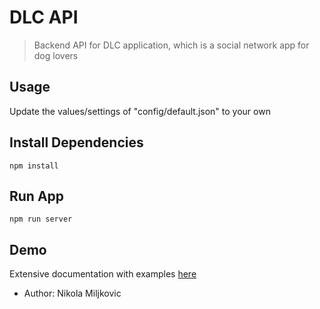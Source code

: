 # DLC API

> Backend API for DLC application, which is a social network app for dog lovers

## Usage

Update the values/settings of "config/default.json" to your own

## Install Dependencies

```
npm install
```

## Run App

```
npm run server
```

## Demo

Extensive documentation with examples [here](https://documenter.getpostman.com/view/4785492/SzmY8Lrd)

- Author: Nikola Miljkovic

